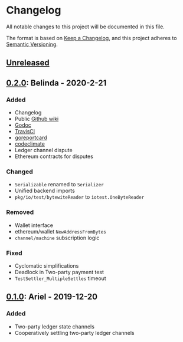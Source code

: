 # Changelog
All notable changes to this project will be documented in this file.

The format is based on [Keep a Changelog](https://keepachangelog.com/en/1.0.0/),
and this project adheres to [Semantic Versioning](https://semver.org/spec/v2.0.0.html).

## [Unreleased]

## [0.2.0]: Belinda - 2020-2-21
### Added
- Changelog
- Public [Github wiki](https://github.com/perun-network/go-perun/wiki)
- [Godoc](https://godoc.org/perun.network/go-perun)
- [TravisCI](https://travis-ci.org/perun-network)
- [goreportcard](https://goreportcard.com/report/github.com/perun-network/go-perun)
- [codeclimate](https://codeclimate.com/github/perun-network/go-perun)
- Ledger channel dispute
- Ethereum contracts for disputes
  
### Changed
- `Serializable` renamed to `Serializer`
- Unified backend imports
- `pkg/io/test/bytewiteReader` to `iotest.OneByteReader`

### Removed
- Wallet interface
- ethereum/wallet `NewAddressFromBytes`
- `channel/machine` subscription logic

### Fixed
- Cyclomatic simplifications
- Deadlock in Two-party payment test
- `TestSettler_MultipleSettles` timeout

## [0.1.0]: Ariel - 2019-12-20
### Added
- Two-party ledger state channels
- Cooperatively settling two-party ledger channels

[Unreleased]: https://github.com/perun-network/go-perun/compare/v0.2.0...HEAD
[0.1.0]: https://github.com/perun-network/go-perun/releases/tag/v0.1.0
[0.2.0]: https://github.com/perun-network/go-perun/releases/tag/v0.2.0